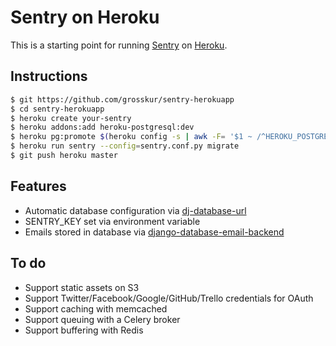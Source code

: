 # Sentry on Heroku

This is a starting point for running
[Sentry](https://github.com/getsentry/sentry "Sentry") on
[Heroku](https://www.heroku.com/ "Heroku").

## Instructions

```bash
$ git https://github.com/grosskur/sentry-herokuapp
$ cd sentry-herokuapp
$ heroku create your-sentry
$ heroku addons:add heroku-postgresql:dev
$ heroku pg:promote $(heroku config -s | awk -F= '$1 ~ /^HEROKU_POSTGRESQL_[A-Z]+_URL$/ {print $1}')
$ heroku run sentry --config=sentry.conf.py migrate
$ git push heroku master
```

## Features

* Automatic database configuration via
  [dj-database-url](https://github.com/kennethreitz/dj-database-url "dj-database-url")
* SENTRY_KEY set via environment variable
* Emails stored in database via
  [django-database-email-backend](https://github.com/stefanfoulis/django-database-email-backend "django-database-email-backend")

## To do

* Support static assets on S3
* Support Twitter/Facebook/Google/GitHub/Trello credentials for OAuth
* Support caching with memcached
* Support queuing with a Celery broker
* Support buffering with Redis
